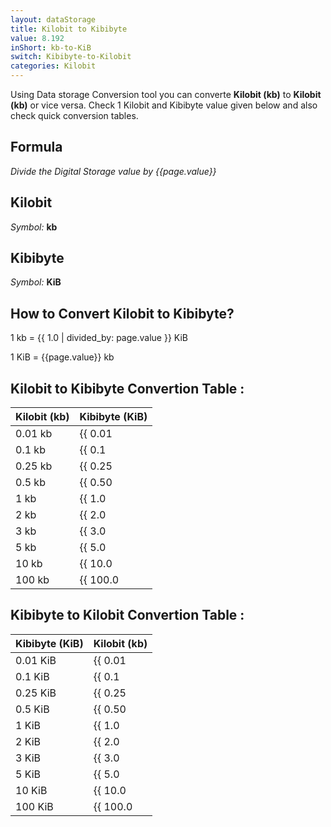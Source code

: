 ```yaml
---
layout: dataStorage
title: Kilobit to Kibibyte
value: 8.192
inShort: kb-to-KiB
switch: Kibibyte-to-Kilobit
categories: Kilobit
---
```


Using Data storage Conversion tool you can converte **Kilobit (kb)** to **Kilobit (kb)** or vice versa. Check 1 Kilobit and Kibibyte value given below and also check quick conversion tables.

## Formula
*Divide the Digital Storage value by {{page.value}}*

## Kilobit
*Symbol:* **kb**

## Kibibyte
*Symbol:* **KiB**

## How to Convert Kilobit to Kibibyte?

1 kb = {{ 1.0 | divided_by: page.value }} KiB

1 KiB = {{page.value}} kb


## Kilobit to Kibibyte Convertion Table :

| Kilobit (kb) | Kibibyte (KiB) |
| ---- | ---- |
| 0.01 kb | {{ 0.01 | divided_by: page.value }} KiB |
| 0.1 kb | {{ 0.1 | divided_by: page.value }} KiB |
| 0.25 kb | {{ 0.25 | divided_by: page.value }} KiB |
| 0.5 kb | {{ 0.50 | divided_by: page.value }} KiB |
| 1 kb | {{ 1.0 | divided_by: page.value }} KiB |
| 2 kb | {{ 2.0 | divided_by: page.value }} KiB |
| 3 kb | {{ 3.0 | divided_by: page.value }} KiB |
| 5 kb | {{ 5.0 | divided_by: page.value }} KiB |
| 10 kb | {{ 10.0 | divided_by: page.value }} KiB |
| 100 kb | {{ 100.0 | divided_by: page.value }} KiB |

## Kibibyte to Kilobit Convertion Table :

| Kibibyte (KiB) | Kilobit (kb) |
| ---- | ---- |
| 0.01 KiB | {{ 0.01 | times: page.value }} kb |
| 0.1 KiB | {{ 0.1 | times: page.value }} kb |
| 0.25 KiB | {{ 0.25 | times: page.value }} kb |
| 0.5 KiB | {{ 0.50 | times: page.value }} kb |
| 1 KiB | {{ 1.0 | times: page.value }} kb |
| 2 KiB | {{ 2.0 | times: page.value }} kb |
| 3 KiB | {{ 3.0 | times: page.value }} kb |
| 5 KiB | {{ 5.0 | times: page.value }} kb |
| 10 KiB | {{ 10.0 | times: page.value }} kb |
| 100 KiB | {{ 100.0 | times: page.value }} kb |


<script>
document.getElementById('selectInput')[2].selected = true
document.getElementById('selectOutput')[5].selected = true
</script>
